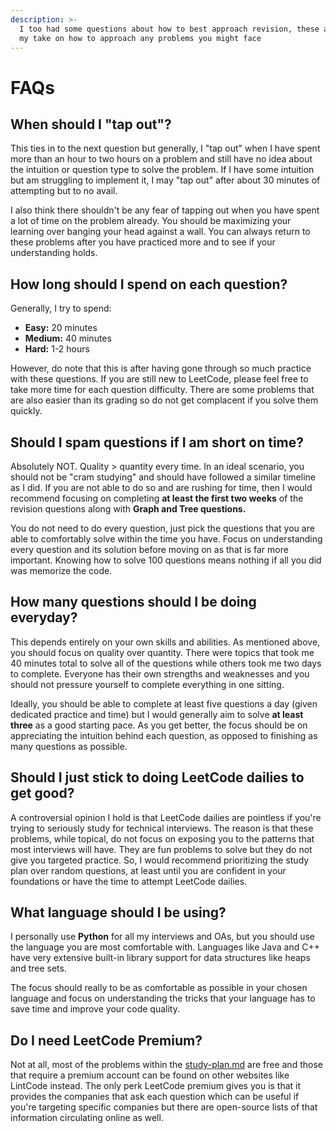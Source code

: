 ```yaml
---
description: >-
  I too had some questions about how to best approach revision, these are just
  my take on how to approach any problems you might face
---
```


# FAQs

## When should I "tap out"?

This ties in to the next question but generally, I "tap out" when I have spent more than an hour to two hours on a problem and still have no idea about the intuition or question type to solve the problem. If I have some intuition but am struggling to implement it, I may "tap out" after about 30 minutes of attempting but to no avail.

I also think there shouldn't be any fear of tapping out when you have spent a lot of time on the problem already. You should be maximizing your learning over banging your head against a wall. You can always return to these problems after you have practiced more and to see if your understanding holds.

## How long should I spend on each question?

Generally, I try to spend:

* **Easy:** 20 minutes
* **Medium:** 40 minutes
* **Hard:** 1-2 hours

However, do note that this is after having gone through so much practice with these questions. If you are still new to LeetCode, please feel free to take more time for each question difficulty. There are some problems that are also easier than its grading so do not get complacent if you solve them quickly.

## Should I spam questions if I am short on time?

Absolutely NOT. Quality > quantity every time. In an ideal scenario, you should not be "cram studying" and should have followed a similar timeline as I did. If you are not able to do so and are rushing for time, then I would recommend focusing on completing **at least the first two weeks** of the revision questions along with **Graph and Tree questions.**

You do not need to do every question, just pick the questions that you are able to comfortably solve within the time you have. Focus on understanding every question and its solution before moving on as that is far more important. Knowing how to solve 100 questions means nothing if all you did was memorize the code.

## How many questions should I be doing everyday?

This depends entirely on your own skills and abilities. As mentioned above, you should focus on quality over quantity. There were topics that took me 40 minutes total to solve all of the questions while others took me two days to complete. Everyone has their own strengths and weaknesses and you should not pressure yourself to complete everything in one sitting.

Ideally, you should be able to complete at least five questions a day (given dedicated practice and time) but I would generally aim to solve **at least three** as a good starting pace. As you get better, the focus should be on appreciating the intuition behind each question, as opposed to finishing as many questions as possible.

## Should I just stick to doing LeetCode dailies to get good?

A controversial opinion I hold is that LeetCode dailies are pointless if you're trying to seriously study for technical interviews. The reason is that these problems, while topical, do not focus on exposing you to the patterns that most interviews will have. They are fun problems to solve but they do not give you targeted practice. So, I would recommend prioritizing the study plan over random questions, at least until you are confident in your foundations or have the time to attempt LeetCode dailies.

## What language should I be using?

I personally use **Python** for all my interviews and OAs, but you should use the language you are most comfortable with. Languages like Java and C++ have very extensive built-in library support for data structures like heaps and tree sets.

The focus should really to be as comfortable as possible in your chosen language and focus on understanding the tricks that your language has to save time and improve your code quality.

## Do I need LeetCode Premium?

Not at all, most of the problems within the [study-plan.md](study-plan.md "mention") are free and those that require a premium account can be found on other websites like LintCode instead. The only perk LeetCode premium gives you is that it provides the companies that ask each question which can be useful if you're targeting specific companies but there are open-source lists of that information circulating online as well.
